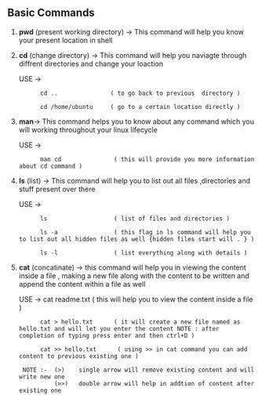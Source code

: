 ## Basic Commands

1. **pwd** (present working directory) -> This command will help you know your present location in shell 



2. **cd** (change directory) -> This command will help you naviagte through diffrent directories and change your loaction 

    USE ->  

   
             cd ..               ( to go back to previous  directory )
            
             cd /home/ubuntu     ( go to a certain location directly )
    


3. **man**-> This command helps you to know about any command which you will working throughout your linux lifecycle

    USE -> 

             man cd               ( this will provide you more information about cd command )
  


4. **ls** (list) -> This command will help you to list out all files ,directories and stuff present over there 

    USE -> 

             ls                   ( list of files and directories )

             ls -a                ( this flag in ls command will help you to list out all hidden files as well {hidden files start will . } )

             ls -l                ( list everything along with details )  



5. **cat** (concatinate) -> this command will help you in viewing the content inside a file , making a new file along with the content to be written and append the content within a file as well

    USE -> 
             cat readme.txt       ( this will help you to view the content inside a file )

             cat > hello.txt      ( it will create a new file named as hello.txt and will let you enter the content NOTE : after completion of typing press enter and then ctrl+D )    

             cat >> hello.txt      ( using >> in cat command you can add content to previous existing one )         
     
        NOTE :-  (>)    single arrow will remove existing content and will write new one
                 (>>)   double arrow will help in addtion of content after existing one
           

    

 